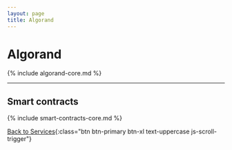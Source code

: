 ```yaml
---
layout: page
title: Algorand
---
```


# Algorand

{% include algorand-core.md %}



---



## Smart contracts 

{% include smart-contracts-core.md %}



[Back to Services](/services){:class="btn btn-primary btn-xl text-uppercase js-scroll-trigger"}


